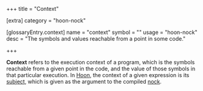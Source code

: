 +++
title = "Context"

[extra]
category = "hoon-nock"

[glossaryEntry.context]
name = "context"
symbol = ""
usage = "hoon-nock"
desc = "The symbols and values reachable from a point in some code."

+++

**Context** refers to the execution context of a program, which is the symbols reachable from a given point in the code, and the value of those symbols in that particular execution. In [Hoon](/glossary/hoon), the context of a given expression is its [subject](/glossary/subject), which is given as the argument to the compiled [nock](/glossary/nock).

